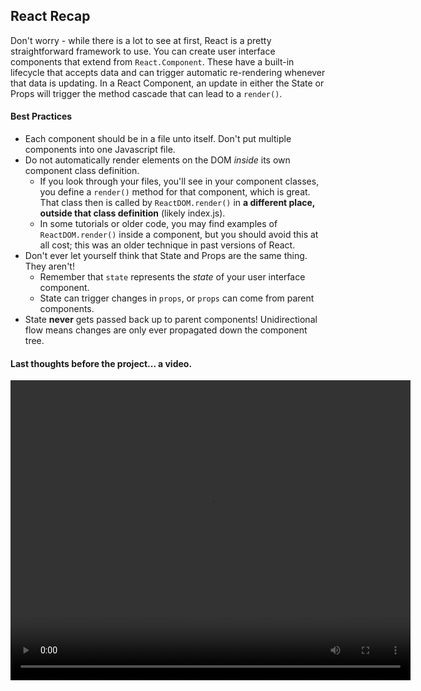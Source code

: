 ## React Recap


Don't worry - while there is a lot to see at first, React is a pretty straightforward framework to use. You can create user interface components that extend from `React.Component`. These have a built-in lifecycle that accepts data and can trigger automatic re-rendering whenever that data is updating. In a React Component, an update in either the State or Props will trigger the method cascade that can lead to a `render()`.

#### Best Practices

- Each component should be in a file unto itself. Don't put multiple components into one Javascript file.
- Do not automatically render elements on the DOM *inside* its own component class definition.
  - If you look through your files, you'll see in your component classes, you define a `render()` method for that component, which is great. That class then is called by `ReactDOM.render()` in **a different place, outside that class definition** (likely index.js).
  - In some tutorials or older code, you may find examples of `ReactDOM.render()` inside a component, but you should avoid this at all cost; this was an older technique in past versions of React.
- Don't ever let yourself think that State and Props are the same thing. They aren't!
  - Remember that `state` represents the _state_ of your user interface component.
  - State can trigger changes in `props`, or `props` can come from parent components.
- State **never** gets passed back up to parent components! Unidirectional flow means changes are only ever propagated down the component tree.

#### Last thoughts before the project... a video.

<video width="640" height="480" controls="controls" type="video/mp4">
<source src="https://embed-ssl.wistia.com/deliveries/bfae96f54dbe068256aa5f0e5fc44696c7179f57.bin">
Your browser does not support the video tag.
</video>
